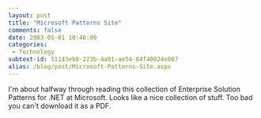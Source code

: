 ```yaml
---
layout: post
title: "Microsoft Patterns Site"
comments: false
date: 2003-05-01 10:46:00
categories:
 - Technology
subtext-id: 51143eb0-223b-4a01-ae54-84f40024e007
alias: /blog/post/Microsoft-Patterns-Site.aspx
---
```



I'm about halfway through reading this collection of Enterprise Solution Patterns for .NET at Microsoft. Looks like a nice collection of stuff. Too bad you can't download it as a PDF.
